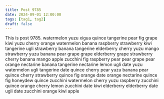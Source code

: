 ```yaml
---
title: Post 9785
date: 2024-09-01 12:00:00
tags: [tag1, tag2]
draft: false
---
```

This is post 9785.
watermelon
yuzu
xigua
quince
tangerine
pear
fig
grape
kiwi
yuzu
cherry
orange
watermelon
banana
raspberry
strawberry
kiwi
tangerine
ugli
strawberry
banana
tangerine
elderberry
cherry
yuzu
mango
strawberry
yuzu
banana
pear
grape
grape
elderberry
grape
strawberry
cherry
banana
mango
apple
zucchini
fig
raspberry
pear
pear
grape
pear
orange
nectarine
banana
tangerine
nectarine
lemon
ugli
date
yuzu
watermelon
ugli
tangerine
date
quince
cherry
pear
yuzu
banana
pear
quince
cherry
strawberry
quince
fig
orange
date
orange
nectarine
quince
fig
honeydew
quince
zucchini
watermelon
cherry
yuzu
raspberry
zucchini
quince
orange
cherry
lemon
zucchini
date
kiwi
elderberry
elderberry
date
ugli
date
zucchini
orange
kiwi
apple
